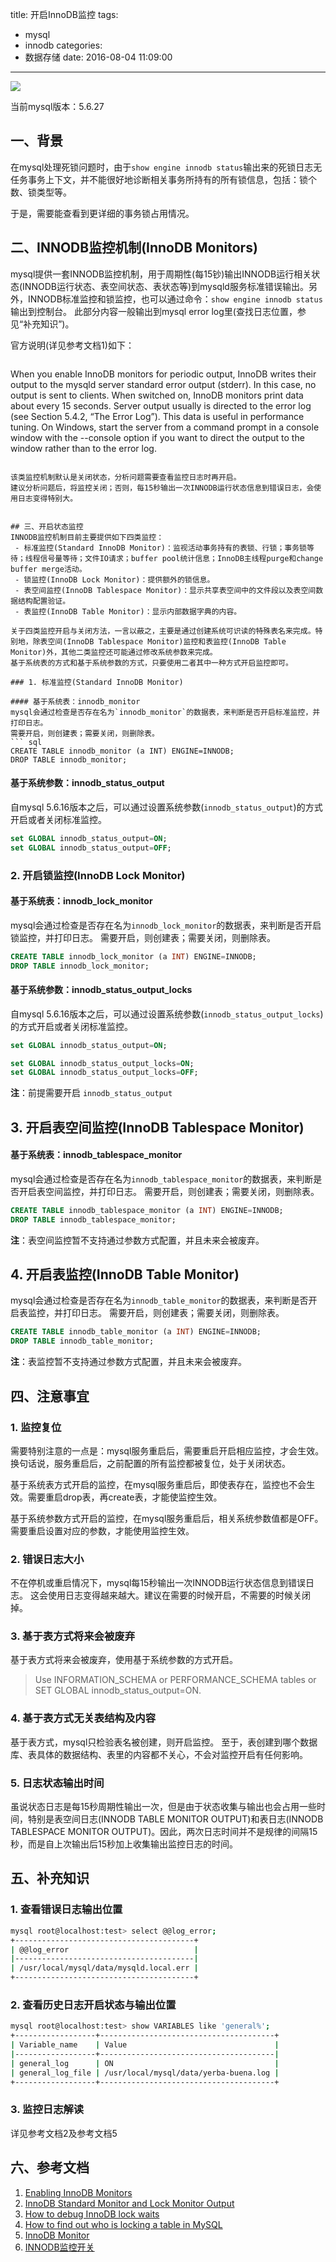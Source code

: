 title: 开启InnoDB监控
tags:
  - mysql
  - innodb
categories:
  - 数据存储
date: 2016-08-04 11:09:00
---
<img src="/asserts/images/logo/mysql.png" class="img-logo img-center" />


当前mysql版本：5.6.27


## 一、背景
在mysql处理死锁问题时，由于`show engine innodb status`输出来的死锁日志无任务事务上下文，并不能很好地诊断相关事务所持有的所有锁信息，包括：锁个数、锁类型等。

于是，需要能查看到更详细的事务锁占用情况。


## 二、INNODB监控机制(InnoDB Monitors)
mysql提供一套INNODB监控机制，用于周期性(每15钞)输出INNODB运行相关状态(INNODB运行状态、表空间状态、表状态等)到mysqld服务标准错误输出。另外，INNODB标准监控和锁监控，也可以通过命令：`show engine innodb status`输出到控制台。
此部分内容一般输出到mysql error log里(查找日志位置，参见“补充知识”)。

官方说明(详见参考文档1)如下：
> ``` text
When you enable InnoDB monitors for periodic output, InnoDB writes their output to the mysqld server standard error output (stderr). In this case, no output is sent to clients. When switched on, InnoDB monitors print data about every 15 seconds. Server output usually is directed to the error log (see Section 5.4.2, “The Error Log”). This data is useful in performance tuning. On Windows, start the server from a command prompt in a console window with the --console option if you want to direct the output to the window rather than to the error log.
```

该类监控机制默认是关闭状态，分析问题需要查看监控日志时再开启。
建议分析问题后，将监控关闭；否则，每15秒输出一次INNODB运行状态信息到错误日志，会使用日志变得特别大。


## 三、开启状态监控
INNODB监控机制目前主要提供如下四类监控：
 - 标准监控(Standard InnoDB Monitor)：监视活动事务持有的表锁、行锁；事务锁等待；线程信号量等待；文件IO请求；buffer pool统计信息；InnoDB主线程purge和change buffer merge活动。
 - 锁监控(InnoDB Lock Monitor)：提供额外的锁信息。
 - 表空间监控(InnoDB Tablespace Monitor)：显示共享表空间中的文件段以及表空间数据结构配置验证。
 - 表监控(InnoDB Table Monitor)：显示内部数据字典的内容。

关于四类监控开启与关闭方法，一言以蔽之，主要是通过创建系统可识读的特殊表名来完成。特别地，除表空间(InnoDB Tablespace Monitor)监控和表监控(InnoDB Table Monitor)外，其他二类监控还可能通过修改系统参数来完成。
基于系统表的方式和基于系统参数的方式，只要使用二者其中一种方式开启监控即可。

### 1. 标准监控(Standard InnoDB Monitor)

#### 基于系统表：innodb_monitor
mysql会通过检查是否存在名为`innodb_monitor`的数据表，来判断是否开启标准监控，并打印日志。
需要开启，则创建表；需要关闭，则删除表。
``` sql
CREATE TABLE innodb_monitor (a INT) ENGINE=INNODB;
DROP TABLE innodb_monitor;
```

#### 基于系统参数：innodb_status_output
自mysql 5.6.16版本之后，可以通过设置系统参数(`innodb_status_output`)的方式开启或者关闭标准监控。
``` sql
set GLOBAL innodb_status_output=ON;
set GLOBAL innodb_status_output=OFF;
```

<!-- more -->

### 2. 开启锁监控(InnoDB Lock Monitor)

#### 基于系统表：innodb_lock_monitor
mysql会通过检查是否存在名为`innodb_lock_monitor`的数据表，来判断是否开启锁监控，并打印日志。
需要开启，则创建表；需要关闭，则删除表。
``` sql
CREATE TABLE innodb_lock_monitor (a INT) ENGINE=INNODB;
DROP TABLE innodb_lock_monitor;
```

#### 基于系统参数：innodb_status_output_locks
自mysql 5.6.16版本之后，可以通过设置系统参数(`innodb_status_output_locks`)的方式开启或者关闭标准监控。
``` sql
set GLOBAL innodb_status_output=ON;

set GLOBAL innodb_status_output_locks=ON;
set GLOBAL innodb_status_output_locks=OFF;
```

**注**：前提需要开启 `innodb_status_output`


## 3. 开启表空间监控(InnoDB Tablespace Monitor)

#### 基于系统表：innodb_tablespace_monitor
mysql会通过检查是否存在名为`innodb_tablespace_monitor`的数据表，来判断是否开启表空间监控，并打印日志。
需要开启，则创建表；需要关闭，则删除表。
``` sql
CREATE TABLE innodb_tablespace_monitor (a INT) ENGINE=INNODB;
DROP TABLE innodb_tablespace_monitor;
```

**注**：表空间监控暂不支持通过参数方式配置，并且未来会被废弃。


## 4. 开启表监控(InnoDB Table Monitor)
mysql会通过检查是否存在名为`innodb_table_monitor`的数据表，来判断是否开启表监控，并打印日志。
需要开启，则创建表；需要关闭，则删除表。
``` sql
CREATE TABLE innodb_table_monitor (a INT) ENGINE=INNODB;
DROP TABLE innodb_table_monitor;
```

**注**：表监控暂不支持通过参数方式配置，并且未来会被废弃。


## 四、注意事宜

### 1. 监控复位
需要特别注意的一点是：mysql服务重启后，需要重启开启相应监控，才会生效。换句话说，服务重启后，之前配置的所有监控都被复位，处于关闭状态。

基于系统表方式开启的监控，在mysql服务重启后，即使表存在，监控也不会生效。需要重启drop表，再create表，才能使监控生效。

基于系统参数方式开启的监控，在mysql服务重启后，相关系统参数值都是OFF。需要重启设置对应的参数，才能使用监控生效。


### 2. 错误日志大小
不在停机或重启情况下，mysql每15秒输出一次INNODB运行状态信息到错误日志。
这会使用日志变得越来越大。建议在需要的时候开启，不需要的时候关闭掉。


### 3. 基于表方式将来会被废弃
基于表方式将来会被废弃，使用基于系统参数的方式开启。
> Use INFORMATION_SCHEMA or PERFORMANCE_SCHEMA tables or SET GLOBAL innodb_status_output=ON.


### 4. 基于表方式无关表结构及内容
基于表方式，mysql只检验表名被创建，则开启监控。
至于，表创建到哪个数据库、表具体的数据结构、表里的内容都不关心，不会对监控开启有任何影响。

### 5. 日志状态输出时间
虽说状态日志是每15秒周期性输出一次，但是由于状态收集与输出也会占用一些时间，特别是表空间日志(INNODB TABLE MONITOR OUTPUT)和表日志(INNODB TABLESPACE MONITOR OUTPUT)。因此，两次日志时间并不是规律的间隔15秒，而是自上次输出后15秒加上收集输出监控日志的时间。



## 五、补充知识

### 1. 查看错误日志输出位置
``` bash
mysql root@localhost:test> select @@log_error;
+----------------------------------------+
| @@log_error                            |
|----------------------------------------|
| /usr/local/mysql/data/mysqld.local.err |
+----------------------------------------+
```

### 2. 查看历史日志开启状态与输出位置
``` bash
mysql root@localhost:test> show VARIABLES like 'general%';
+------------------+---------------------------------------+
| Variable_name    | Value                                 |
|------------------+---------------------------------------|
| general_log      | ON                                    |
| general_log_file | /usr/local/mysql/data/yerba-buena.log |
+------------------+---------------------------------------+
```

### 3. 监控日志解读
详见参考文档2及参考文档5


## 六、参考文档
1. [Enabling InnoDB Monitors](https://dev.mysql.com/doc/refman/5.6/en/innodb-enabling-monitors.html)
2. [InnoDB Standard Monitor and Lock Monitor Output](https://dev.mysql.com/doc/refman/5.6/en/innodb-standard-monitor.html)
3. [How to debug InnoDB lock waits](http://www.xaprb.com/blog/2007/09/18/how-to-debug-innodb-lock-waits/)
4. [How to find out who is locking a table in MySQL](http://www.xaprb.com/blog/2006/07/31/how-to-analyze-innodb-mysql-locks/)
5. [InnoDB Monitor](http://blog.csdn.net/zyz511919766/article/details/50147283)
6. [INNODB监控开关](http://blog.sina.com.cn/s/blog_5037eacb0102vj1w.html)